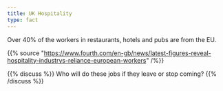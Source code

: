 ```yaml
---
title: UK Hospitality
type: fact
---
```


Over 40% of the workers in restaurants, hotels and pubs are from the EU.

{{% source "https://www.fourth.com/en-gb/news/latest-figures-reveal-hospitality-industrys-reliance-european-workers" /%}}

{{% discuss %}}
Who will do these jobs if they leave or stop coming?
{{% /discuss %}}
